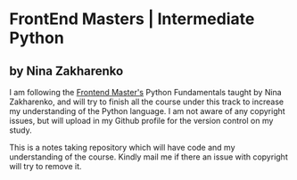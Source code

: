 # FrontEnd Masters | Intermediate Python # 
## by Nina Zakharenko ##

I am following the [Frontend Master's](https://frontendmasters.com/courses/python/) Python Fundamentals taught by Nina Zakharenko, and will try to finish all the course under this track to increase my understanding of the Python language. I am not aware of any copyright issues, but will upload in my Github profile for the version control on my study.

This is a notes taking repository which will have code and my understanding of the course. Kindly mail me if there an issue with copyright will try to remove it. 